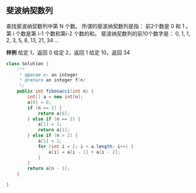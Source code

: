 ﻿##   斐波纳契数列
查找斐波纳契数列中第 N 个数。
所谓的斐波纳契数列是指：
前2个数是 0 和 1 。
第 i 个数是第 i-1 个数和第i-2 个数的和。
斐波纳契数列的前10个数字是：
0, 1, 1, 2, 3, 5, 8, 13, 21, 34 ...

**样例**
给定 1，返回 0
给定 2，返回 1
给定 10，返回 34


```java
class Solution {
    /**
     * @param n: an integer
     * @return an integer f(n)
     */
    public int fibonacci(int n) {
		int[] a = new int[n];
		a[0] = 0;
		if (n == 1) {
			return a[0];
		} else if (n == 2) {
			a[1] = 1;
			return a[1];
		} else if (n > 2) {
			a[1] = 1;
			for (int i = 2; i < a.length; i++) {
				a[i] = a[i - 1] + a[i - 2];
			}
		}
		return a[n - 1];
	}

}
```
